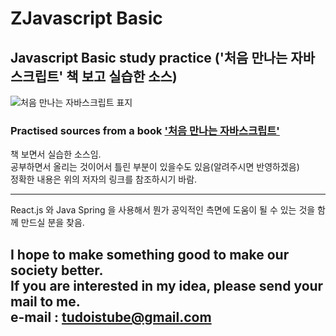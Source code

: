# ZJavascript Basic  
## Javascript Basic study practice ('처음 만나는 자바스크립트' 책 보고 실습한 소스)  

 ![처음 만나는 자바스크립트 표지](http://image.kyobobook.co.kr/images/book/large/777/l9791185890777.jpg)

### Practised sources from a book ['처음 만나는 자바스크립트'](http://jpub.tistory.com/661 "a good basic book on javascript and jQuery" )  

    
책 보면서 실습한 소스임.  
공부하면서 올리는 것이어서 틀린 부분이 있을수도 있음(알려주시면 반영하겠음)  
정확한 내용은 위의 저자의 링크를 참조하시기 바람.  

---
React.js 와 Java Spring 을 사용해서 뭔가 공익적인 측면에 도움이 될 수 있는 것을
함께 만드실 분을 찾음.

I hope to make something good to make our society better.  
If you are interested in my idea, please send your mail to me.  
e-mail : tudoistube@gmail.com
---
